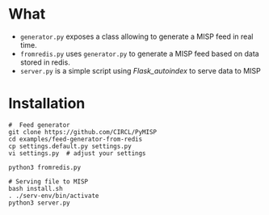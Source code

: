 # What

- ``generator.py`` exposes a class allowing to generate a MISP feed in real time.
- ``fromredis.py`` uses ``generator.py`` to generate a MISP feed based on data stored in redis.
- ``server.py`` is a simple script using *Flask_autoindex* to serve data to MISP


# Installation

````
#  Feed generator
git clone https://github.com/CIRCL/PyMISP
cd examples/feed-generator-from-redis
cp settings.default.py settings.py
vi settings.py  # adjust your settings

python3 fromredis.py

# Serving file to MISP
bash install.sh
. ./serv-env/bin/activate
python3 server.py
````
